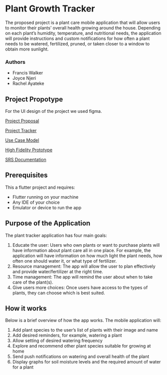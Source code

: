 # Plant Growth Tracker

The proposed project is a plant care mobile application that will allow users to monitor their plants’ overall health growing around the house. Depending on each plant’s humidity, temperature, and nutritional needs, the application will provide instructions and custom notifications for how often a plant needs to be watered, fertilized, pruned, or taken closer to a window to obtain more sunlight.

### Authors
 - Francis Walker
 - Joyce Njeri
 - Rachel Ayateke

## Project Propotype

For the UI design of the project we used figma.</br>

[Project Proposal](https://docs.google.com/document/d/1ulsW3APjbW0lfwVqKMr4JCHsFDbFrHHzirMuvzBlTaU/edit?usp=sharing)

[Project Tracker](https://docs.google.com/spreadsheets/d/1k4k3LYp0RKQzIm6yCqmui0TZwmglxDSaxIUVJWzUI1E/edit?usp=sharing)

[Use Case Model](https://drive.google.com/file/d/1hwRNeirzS-5EvXHqB4-gXtAFjjuYzq6n/view?usp=sharing)

[High Fidelity Prototype](https://www.figma.com/file/FBQk8oiWgHxI1hONfdTk8X/Plants-App?node-id=0%3A1)

[SRS Documentation](https://docs.google.com/document/d/1Ubz3csXKA-lcpOi6siukqwOuN22Aalm7EAjAzpGE8U8/edit?usp=sharing)


## Prerequisites

This a flutter project and requires:
- Flutter running on your machine
- Any IDE of your choice
- Emulator or device to run the app

## Purpose of the Application

The plant tracker application has four main goals:

1. Educate the user: Users who own plants or want to purchase plants will have information about plant care all in one place. For example, the application will have information on how much light the plant needs, how often one should water it, or what type of fertilizer.
2. Resource management: The app will allow the user to plan effectively and provide water/fertilizer at the right time. 
3. Time management: The app will remind the user about when to take care of the plant(s).
4. Give users more choices: Once users have access to the types of plants, they can choose which is best suited. 

## How it works

Below is a brief overview of how the app works. The mobile application will:

1. Add plant species to the user’s list of plants with their image and name
2. Add desired reminders, for example, watering a plant 
3. Allow setting of desired watering frequency
4. Explore and recommend other plant species suitable for growing at home
5. Send push notifications on watering and overall health of the plant
6. Display graphs for soil moisture levels and the required amount of water for a plant

